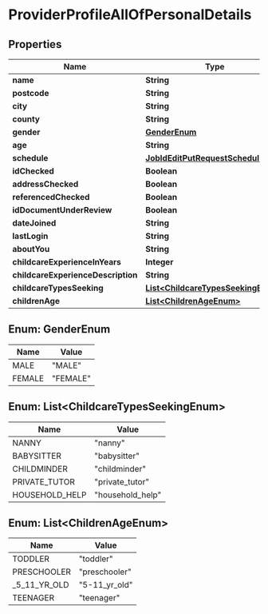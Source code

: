 

# ProviderProfileAllOfPersonalDetails


## Properties

| Name | Type | Description | Notes |
|------------ | ------------- | ------------- | -------------|
|**name** | **String** |  |  [optional] |
|**postcode** | **String** |  |  [optional] |
|**city** | **String** |  |  [optional] |
|**county** | **String** |  |  [optional] |
|**gender** | [**GenderEnum**](#GenderEnum) |  |  [optional] |
|**age** | **String** |  |  [optional] |
|**schedule** | [**JobIdEditPutRequestSchedule**](JobIdEditPutRequestSchedule.md) |  |  [optional] |
|**idChecked** | **Boolean** |  |  [optional] |
|**addressChecked** | **Boolean** |  |  [optional] |
|**referencedChecked** | **Boolean** |  |  [optional] |
|**idDocumentUnderReview** | **Boolean** |  |  [optional] |
|**dateJoined** | **String** |  |  [optional] |
|**lastLogin** | **String** |  |  [optional] |
|**aboutYou** | **String** |  |  [optional] |
|**childcareExperienceInYears** | **Integer** |  |  [optional] |
|**childcareExperienceDescription** | **String** |  |  [optional] |
|**childcareTypesSeeking** | [**List&lt;ChildcareTypesSeekingEnum&gt;**](#List&lt;ChildcareTypesSeekingEnum&gt;) |  |  [optional] |
|**childrenAge** | [**List&lt;ChildrenAgeEnum&gt;**](#List&lt;ChildrenAgeEnum&gt;) |  |  [optional] |



## Enum: GenderEnum

| Name | Value |
|---- | -----|
| MALE | &quot;MALE&quot; |
| FEMALE | &quot;FEMALE&quot; |



## Enum: List&lt;ChildcareTypesSeekingEnum&gt;

| Name | Value |
|---- | -----|
| NANNY | &quot;nanny&quot; |
| BABYSITTER | &quot;babysitter&quot; |
| CHILDMINDER | &quot;childminder&quot; |
| PRIVATE_TUTOR | &quot;private_tutor&quot; |
| HOUSEHOLD_HELP | &quot;household_help&quot; |



## Enum: List&lt;ChildrenAgeEnum&gt;

| Name | Value |
|---- | -----|
| TODDLER | &quot;toddler&quot; |
| PRESCHOOLER | &quot;preschooler&quot; |
| _5_11_YR_OLD | &quot;5-11_yr_old&quot; |
| TEENAGER | &quot;teenager&quot; |




